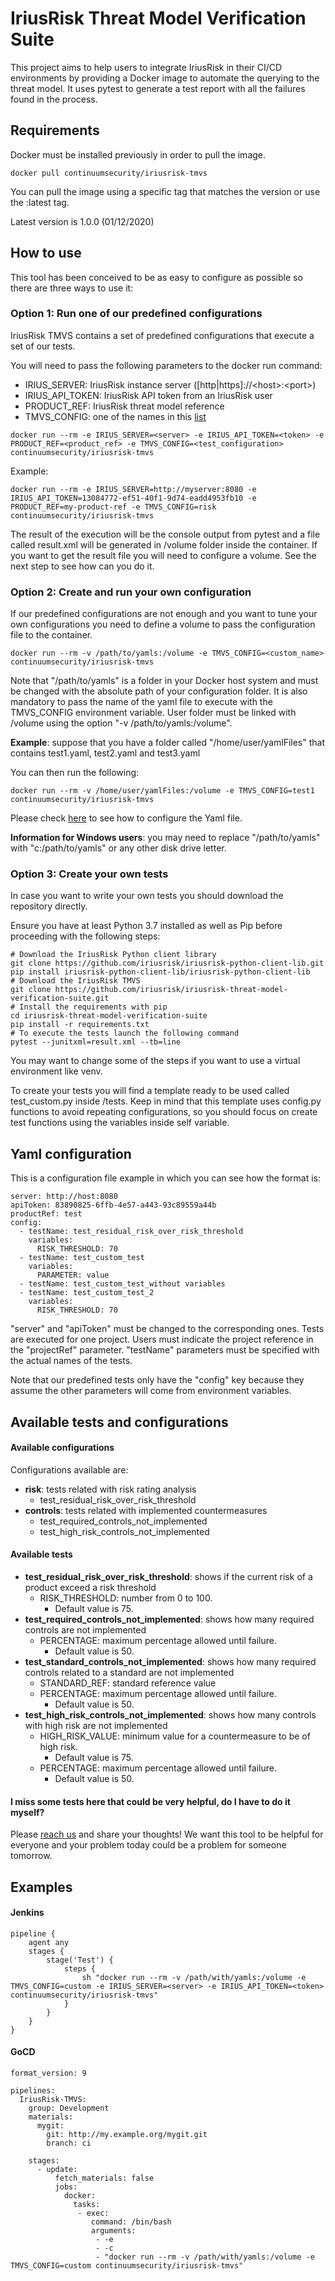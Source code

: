# IriusRisk Threat Model Verification Suite

This project aims to help users to integrate IriusRisk in their CI/CD environments by providing a Docker image to automate the querying to the threat model. It uses pytest to generate a test report with all the failures found in the process.

## Requirements

Docker must be installed previously in order to pull the image. 
```
docker pull continuumsecurity/iriusrisk-tmvs
```
You can pull the image using a specific tag that matches the version or use the :latest tag.

Latest version is 1.0.0 (01/12/2020)

## How to use

This tool has been conceived to be as easy to configure as possible so there are three ways to use it:

### Option 1: Run one of our predefined configurations

IriusRisk TMVS contains a set of predefined configurations that execute a set of our tests. 

You will need to pass the following parameters to the docker run command:
* IRIUS_SERVER: IriusRisk instance server ([http|https]://\<host>:\<port>)
* IRIUS_API_TOKEN: IriusRisk API token from an IriusRisk user
* PRODUCT_REF: IriusRisk threat model reference
* TMVS_CONFIG: one of the names in this [list](#available-tests-and-configurations)

```
docker run --rm -e IRIUS_SERVER=<server> -e IRIUS_API_TOKEN=<token> -e PRODUCT_REF=<product_ref> -e TMVS_CONFIG=<test_configuration> continuumsecurity/iriusrisk-tmvs
```
Example:
```
docker run --rm -e IRIUS_SERVER=http://myserver:8080 -e IRIUS_API_TOKEN=13084772-ef51-40f1-9d74-eadd4953fb10 -e PRODUCT_REF=my-product-ref -e TMVS_CONFIG=risk continuumsecurity/iriusrisk-tmvs
```

The result of the execution will be the console output from pytest and a file called result.xml will be generated in /volume folder inside the container.
If you want to get the result file you will need to configure a volume. See the next step to see how can you do it.


### Option 2: Create and run your own configuration

If our predefined configurations are not enough and you want to tune your own configurations you need to define a volume to pass the configuration file to the container. 

```
docker run --rm -v /path/to/yamls:/volume -e TMVS_CONFIG=<custom_name> continuumsecurity/iriusrisk-tmvs
```
Note that "/path/to/yamls" is a folder in your Docker host system and must be changed with the absolute path of your configuration folder.
It is also mandatory to pass the name of the yaml file to execute with the TMVS_CONFIG environment variable.
User folder must be linked with /volume using the option "-v /path/to/yamls:/volume".

__Example__: suppose that you have a folder called "/home/user/yamlFiles" that contains test1.yaml, test2.yaml and test3.yaml

You can then run the following:
```
docker run --rm -v /home/user/yamlFiles:/volume -e TMVS_CONFIG=test1 continuumsecurity/iriusrisk-tmvs
```

Please check [here](#yaml-configuration) to see how to configure the Yaml file.

__Information for Windows users__: you may need to replace "/path/to/yamls" with "c:/path/to/yamls" or any other disk drive letter.


### Option 3: Create your own tests

In case you want to write your own tests you should download the repository directly.

Ensure you have at least Python 3.7 installed as well as Pip before proceeding with the following steps:
```
# Download the IriusRisk Python client library
git clone https://github.com/iriusrisk/iriusrisk-python-client-lib.git
pip install iriusrisk-python-client-lib/iriusrisk-python-client-lib
# Download the IriusRisk TMVS
git clone https://github.com/iriusrisk/iriusrisk-threat-model-verification-suite.git
# Install the requirements with pip
cd iriusrisk-threat-model-verification-suite
pip install -r requirements.txt
# To execute the tests launch the following command
pytest --junitxml=result.xml --tb=line
```
You may want to change some of the steps if you want to use a virtual environment like venv.

To create your tests you will find a template ready to be used called test_custom.py inside /tests.
Keep in mind that this template uses config.py functions to avoid repeating configurations, so you should focus on create test functions using the variables inside self variable.



## Yaml configuration

This is a configuration file example in which you can see how the format is:

```
server: http://host:8080
apiToken: 83890825-6ffb-4e57-a443-93c89559a44b
productRef: test
config:
  - testName: test_residual_risk_over_risk_threshold
    variables:
      RISK_THRESHOLD: 70
  - testName: test_custom_test
    variables:
      PARAMETER: value
  - testName: test_custom_test_without variables
  - testName: test_custom_test_2
    variables:
      RISK_THRESHOLD: 70
```
"server" and "apiToken" must be changed to the corresponding ones.
Tests are executed for one project. Users must indicate the project reference in the "projectRef" parameter.
"testName" parameters must be specified with the actual names of the tests.

Note that our predefined tests only have the "config" key because they assume the other parameters will come from environment variables.

## Available tests and configurations
#### Available configurations

Configurations available are:
* __risk__: tests related with risk rating analysis
  * test_residual_risk_over_risk_threshold
* __controls__: tests related with implemented countermeasures
  * test_required_controls_not_implemented
  * test_high_risk_controls_not_implemented

#### Available tests
* __test_residual_risk_over_risk_threshold__: shows if the current risk of a product exceed a risk threshold
  * RISK_THRESHOLD: number from 0 to 100. 
    * Default value is 75.
* __test_required_controls_not_implemented__: shows how many required controls are not implemented
  * PERCENTAGE: maximum percentage allowed until failure. 
    * Default value is 50.
* __test_standard_controls_not_implemented__: shows how many required controls related to a standard are not implemented
  * STANDARD_REF: standard reference value
  * PERCENTAGE: maximum percentage allowed until failure. 
    * Default value is 50.
* __test_high_risk_controls_not_implemented__: shows how many controls with high risk are not implemented
  * HIGH_RISK_VALUE: minimum value for a countermeasure to be of high risk. 
    * Default value is 75.
  * PERCENTAGE: maximum percentage allowed until failure. 
    * Default value is 50.



#### I miss some tests here that could be very helpful, do I have to do it myself?

Please [reach us](https://iriusrisk.com/contact/) and share your thoughts! We want this tool to be helpful for everyone and your problem today could be a problem for someone tomorrow.
  
## Examples
#### Jenkins
```
pipeline {
    agent any
    stages {
        stage('Test') {
            steps {
                sh "docker run --rm -v /path/with/yamls:/volume -e TMVS_CONFIG=custom -e IRIUS_SERVER=<server> -e IRIUS_API_TOKEN=<token> continuumsecurity/iriusrisk-tmvs"
            }
        }
    }
}
```

#### GoCD
```
format_version: 9

pipelines:
  IriusRisk-TMVS:
    group: Development
    materials:
      mygit: 
        git: http://my.example.org/mygit.git
        branch: ci

    stages:
      - update:
          fetch_materials: false
          jobs:
            docker:
              tasks:
               - exec:
                  command: /bin/bash
                  arguments:
                   - -e
                   - -c
                   - "docker run --rm -v /path/with/yamls:/volume -e TMVS_CONFIG=custom continuumsecurity/iriusrisk-tmvs"
```

